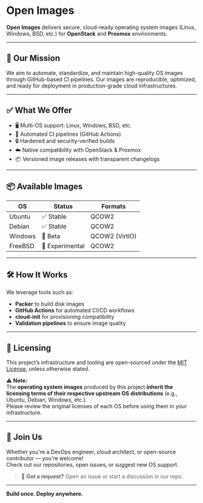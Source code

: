 # Open Images

**Open Images** delivers secure, cloud-ready operating system images (Linux, Windows, BSD, etc.) for **OpenStack** and **Proxmox** environments.

---

## 🚀 Our Mission

We aim to automate, standardize, and maintain high-quality OS images through GitHub-based CI pipelines. Our images are reproducible, optimized, and ready for deployment in production-grade cloud infrastructures.

---

## ✅ What We Offer

- 🖥️ Multi-OS support: Linux, Windows, BSD, etc.
- 🔁 Automated CI pipelines (GitHub Actions)
- 🔒 Hardened and security-verified builds
- ☁️ Native compatibility with OpenStack & Proxmox
- 📦 Versioned image releases with transparent changelogs

---

## 📦 Available Images

| OS         | Status         | Formats              |
|------------|----------------|----------------------|
| Ubuntu     | ✅ Stable       | QCOW2               |
| Debian     | ✅ Stable       | QCOW2               |
| Windows    | 🧪 Beta         | QCOW2 (VirtIO)       |
| FreeBSD    | 🔬 Experimental | QCOW2                |

---

## 🛠️ How It Works

We leverage tools such as:

- **Packer** to build disk images
- **GitHub Actions** for automated CI/CD workflows
- **cloud-init** for provisioning compatibility
- **Validation pipelines** to ensure image quality

---

## 📜 Licensing

This project’s infrastructure and tooling are open-sourced under the [MIT License](LICENSE), unless otherwise stated.

⚠️ **Note:**  
The **operating system images** produced by this project **inherit the licensing terms of their respective upstream OS distributions** (e.g., Ubuntu, Debian, Windows, etc.).  
Please review the original licenses of each OS before using them in your infrastructure.

---

## 🤝 Join Us

Whether you're a DevOps engineer, cloud architect, or open-source contributor — you're welcome!  
Check out our repositories, open issues, or suggest new OS support.

> 💬 **Got a request?** Open an issue or start a discussion in our repo.

---

**Build once. Deploy anywhere.**
